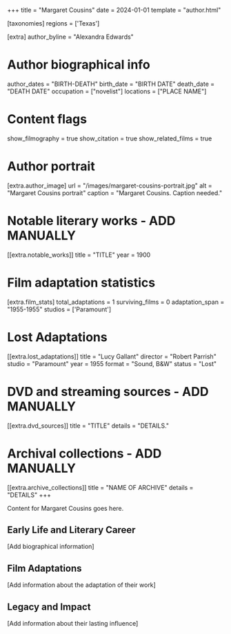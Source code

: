 +++
title = "Margaret Cousins"
date = 2024-01-01
template = "author.html"

[taxonomies]
regions = ['Texas']

[extra]
author_byline = "Alexandra Edwards"

# Author biographical info
author_dates = "BIRTH-DEATH"
birth_date = "BIRTH DATE"
death_date = "DEATH DATE"
occupation = ["novelist"]
locations = ["PLACE NAME"]

# Content flags
show_filmography = true
show_citation = true
show_related_films = true

# Author portrait
[extra.author_image]
url = "/images/margaret-cousins-portrait.jpg"
alt = "Margaret Cousins portrait"
caption = "Margaret Cousins. Caption needed."

# Notable literary works - ADD MANUALLY
[[extra.notable_works]]
title = "TITLE"
year = 1900

# Film adaptation statistics
[extra.film_stats]
total_adaptations = 1
surviving_films = 0
adaptation_span = "1955-1955"
studios = ['Paramount']
# Lost Adaptations
[[extra.lost_adaptations]]
title = "Lucy Gallant"
director = "Robert Parrish"
studio = "Paramount"
year = 1955
format = "Sound, B&W"
status = "Lost"


# DVD and streaming sources - ADD MANUALLY
[[extra.dvd_sources]]
title = "TITLE"
details = "DETAILS."

# Archival collections - ADD MANUALLY
[[extra.archive_collections]]
title = "NAME OF ARCHIVE"
details = "DETAILS"
+++

Content for Margaret Cousins goes here. 

## Early Life and Literary Career

[Add biographical information]

## Film Adaptations

[Add information about the adaptation of their work]

## Legacy and Impact

[Add information about their lasting influence]
